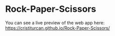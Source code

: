# Rock-Paper-Scissors

You can see a live preview of the web app here: https://cristiturcan.github.io/Rock-Paper-Scissors/
